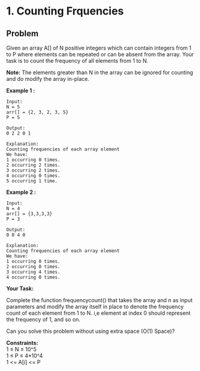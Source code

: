 # 1. Counting Frquencies

## Problem

Given an array A[] of N positive integers which can contain integers from 1 to P where elements can be repeated or can be absent from the array. Your task is to count the frequency of all elements from 1 to N.

**Note:** The elements greater than N in the array can be ignored for counting and do modify the array in-place.

**Example 1 :**

```
Input:
N = 5
arr[] = {2, 3, 2, 3, 5}
P = 5

Output:
0 2 2 0 1

Explanation:
Counting frequencies of each array element
We have:
1 occurring 0 times.
2 occurring 2 times.
3 occurring 2 times.
4 occurring 0 times.
5 occurring 1 time.
```

**Example 2 :**

```
Input:
N = 4
arr[] = {3,3,3,3}
P = 3

Output:
0 0 4 0

Explanation:
Counting frequencies of each array element
We have:
1 occurring 0 times.
2 occurring 0 times.
3 occurring 4 times.
4 occurring 0 times.
```

**Your Task:**

Complete the function frequencycount() that takes the array and n as input parameters and modify the array itself in place to denote the frequency count of each element from 1 to N. i,e element at index 0 should represent the frequency of 1, and so on.

Can you solve this problem without using extra space (O(1) Space)?

**Constraints:**  
1 ≤ N ≤ 10^5  
1 ≤ P ≤ 4\*10^4  
1 <= A[i] <= P
